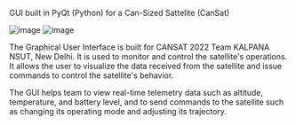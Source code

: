 GUI built in PyQt (Python) for a Can-Sized Sattelite (CanSat)

![image](https://user-images.githubusercontent.com/97782299/224656194-d6ecbf0e-93e8-4a4f-a004-7e7f565b2a96.png)
![image](https://user-images.githubusercontent.com/97782299/224656436-b2b8c22f-d935-49fb-88d8-c22086cab8cc.png)

The Graphical User Interface is built for CANSAT 2022 Team KALPANA NSUT, New Delhi. 
It is used to monitor and control the satellite's operations. It allows the user to visualize the data received from the satellite and issue commands to control the satellite's behavior.

The GUI helps team to view real-time telemetry data such as altitude, temperature, and battery level, and to send commands to the satellite such as changing its operating mode and adjusting its trajectory.







